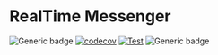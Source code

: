 # RealTime Messenger

![Generic badge](https://img.shields.io/badge/maintainer-devworlds-blue.svg)
[![codecov](https://codecov.io/gh/devworlds/eda-message-go/branch/main/graph/badge.svg)](https://codecov.io/gh/devworlds/eda-message-go)
[![Test](https://github.com/devworlds/eda-message-go/actions/workflows/build.yml/badge.svg)](https://github.com/devworlds/eda-message-go/actions/workflows/build.yml)
![Generic badge](https://img.shields.io/badge/version-v0.1.0-green.svg)
